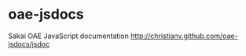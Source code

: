 oae-jsdocs
==========

Sakai OAE JavaScript documentation
http://christianv.github.com/oae-jsdocs/jsdoc
